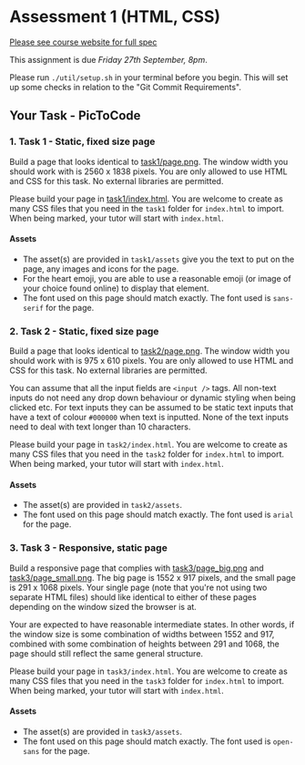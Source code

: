 # Assessment 1 (HTML, CSS)

[Please see course website for full spec](https://cgi.cse.unsw.edu.au/~cs6080/NOW/assessments/assignments/ass1)

This assignment is due *Friday 27th September, 8pm*.

Please run `./util/setup.sh` in your terminal before you begin. This will set up some checks in relation to the "Git Commit Requirements".

## Your Task - PicToCode

### 1. Task 1 - Static, fixed size page

Build a page that looks identical to [task1/page.png](task1/page.png). The window width you should work with is 2560 x 1838 pixels. You are only allowed to use HTML and CSS for this task. No external libraries are permitted.

Please build your page in [task1/index.html](task1/index.html). You are welcome to create as many CSS files that you need in the `task1` folder for `index.html` to import. When being marked, your tutor will start with `index.html`.

#### Assets

* The asset(s) are provided in `task1/assets` give you the text to put on the page, any images and icons for the page.
* For the heart emoji, you are able to use a reasonable emoji (or image of your choice found online) to display that element.
* The font used on this page should match exactly. The font used is `sans-serif` for the page.

### 2. Task 2 - Static, fixed size page

Build a page that looks identical to [task2/page.png](task2/page.png). The window width you should work with is 975 x 610 pixels. You are only allowed to use HTML and CSS for this task. No external libraries are permitted.

You can assume that all the input fields are `<input />` tags. All non-text inputs do not need any drop down behaviour or dynamic styling when being clicked etc. For text inputs they can be assumed to be static text inputs that have a text of colour `#000000` when text is inputted. None of the text inputs need to deal with text longer than 10 characters.

Please build your page in `task2/index.html`. You are welcome to create as many CSS files that you need in the `task2` folder for `index.html` to import. When being marked, your tutor will start with `index.html`.

#### Assets
* The asset(s) are provided in `task2/assets`.
* The font used on this page should match exactly. The font used is `arial` for the page.

### 3. Task 3 - Responsive, static page

Build a responsive page that complies with [task3/page_big.png](task3/page_big.png) and [task3/page_small.png](task3/page_small.png). The big page is 1552 x 917
pixels, and the small page is 291 x 1068 pixels. Your single page (note that you're not using two separate HTML files) should like identical to either of these pages depending on the window sized the browser is at.

Your are expected to have reasonable intermediate states. In other words, if the window size is some combination of widths between 1552 and 917, combined with some combination of heights between 291 and 1068, the page should still reflect the same general structure.

Please build your page in `task3/index.html`. You are welcome to create as many CSS files that you need in the `task3` folder for `index.html` to import. When being marked, your tutor will start with `index.html`.

#### Assets
* The asset(s) are provided in `task3/assets`.
* The font used on this page should match exactly. The font used is `open-sans` for the page.
